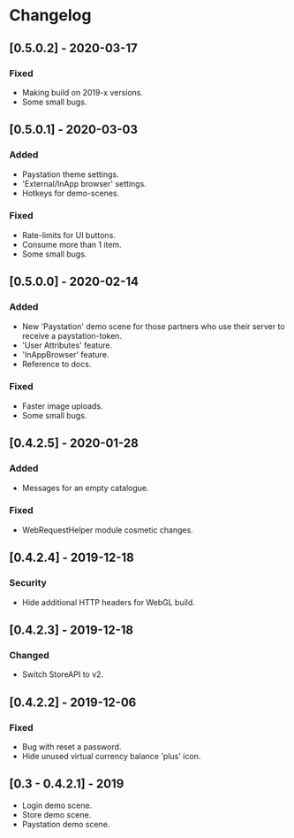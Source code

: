 # Changelog

## [0.5.0.2] - 2020-03-17

### Fixed

- Making build on 2019-x versions.
- Some small bugs.

## [0.5.0.1] - 2020-03-03

### Added

- Paystation theme settings.
- 'External/InApp browser' settings.
- Hotkeys for demo-scenes.

### Fixed

- Rate-limits for UI buttons.
- Consume more than 1 item.
- Some small bugs.

## [0.5.0.0] - 2020-02-14

### Added

- New 'Paystation' demo scene for those partners who use their server to receive a paystation-token.
- 'User Attributes' feature.
- 'InAppBrowser' feature.
- Reference to docs.

### Fixed

- Faster image uploads.
- Some small bugs.



## [0.4.2.5] - 2020-01-28

### Added

- Messages for an empty catalogue.

### Fixed

- WebRequestHelper module cosmetic changes.



## [0.4.2.4] - 2019-12-18

### Security

- Hide additional HTTP headers for WebGL build.



## [0.4.2.3] - 2019-12-18

### Changed

- Switch StoreAPI to v2.

## [0.4.2.2] - 2019-12-06

### Fixed

- Bug with reset a password.
- Hide unused virtual currency balance 'plus' icon.



## [0.3 - 0.4.2.1] - 2019

- Login demo scene.
- Store demo scene.
- Paystation demo scene.
